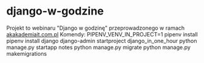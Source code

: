 # django-w-godzine
Projekt to webinaru  "Django w godzinę" przeprowadzonego w ramach [akakademiait.com.pl](https://akakademiait.com.pl)
Komendy:
PIPENV_VENV_IN_PROJECT=1   pipenv install
pipenv install django
django-admin startproject django_in_one_hour
python manage.py startapp notes
python manage.py migrate
python manage.py makemigrations